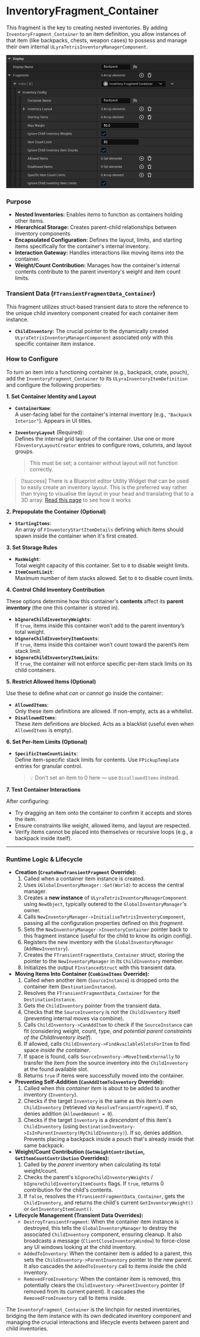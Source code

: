 # InventoryFragment_Container

This fragment is the key to creating nested inventories. By adding `InventoryFragment_Container` to an item definition, you allow instances of that item (like backpacks, chests, weapon cases) to possess and manage their own internal `ULyraTetrisInventoryManagerComponent`.

<img src=".gitbook/assets/image (12).png" alt="" width="563" title="">

### Purpose

* **Nested Inventories:** Enables items to function as containers holding other items.
* **Hierarchical Storage:** Creates parent-child relationships between inventory components.
* **Encapsulated Configuration:** Defines the layout, limits, and starting items specifically for the container's internal inventory.
* **Interaction Gateway:** Handles interactions like moving items _into_ the container.
* **Weight/Count Contribution:** Manages how the container's internal contents contribute to the parent inventory's weight and item count limits.

### Transient Data (`FTransientFragmentData_Container`)

This fragment utilizes struct-based transient data to store the reference to the unique child inventory component created for each container item instance.

* **`ChildInventory`:** The crucial pointer to the dynamically created `ULyraTetrisInventoryManagerComponent` associated _only_ with this specific container item instance.

### How to Configure

To turn an item into a functioning container (e.g., backpack, crate, pouch), add the `InventoryFragment_Container` to its `ULyraInventoryItemDefinition` and configure the following properties:

**1. Set Container Identity and Layout**

* **`ContainerName`**:\
  A user-facing label for the container's internal inventory (e.g., `"Backpack Interior"`). Appears in UI titles.
*   **`InventoryLayout`** (Required):\
    Defines the internal grid layout of the container. Use one or more `FInventoryLayoutCreator` entries to configure rows, columns, and layout groups.

    > This must be set; a container without layout will not function correctly.

> [!success]
> There is a Blueprint editor Utility Widget that can be used to easily create an inventory layout. This is the preferred way rather than trying to visualise the layout in your head and translating that to a 3D array. [Read this page](../tetris-inventory-manager-component/grid-layout.md#best-practice-using-the-layout-editor-utility-widget) to see how it works

**2. Prepopulate the Container (Optional)**

* **`StartingItems`**:\
  An array of `FInventoryStartItemDetails` defining which items should spawn inside the container when it's first created.

**3. Set Storage Rules**

* **`MaxWeight`**:\
  Total weight capacity of this container. Set to `0` to disable weight limits.
* **`ItemCountLimit`**:\
  Maximum number of item stacks allowed. Set to `0` to disable count limits.

**4. Control Child Inventory Contribution**

These options determine how this container's **contents** affect its **parent inventory** (the one this container is stored in).

* **`bIgnoreChildInventoryWeights`**:\
  If `true`, items inside this container won’t add to the parent inventory’s total weight.
* **`bIgnoreChildInventoryItemCounts`**:\
  If `true`, items inside this container won’t count toward the parent’s item stack limit.
* **`bIgnoreChildInventoryItemLimits`**:\
  If `true`, the container will not enforce specific per-item stack limits on its child containers.

**5. Restrict Allowed Items (Optional)**

Use these to define what _can_ or _cannot_ go inside the container:

* **`AllowedItems`**:\
  Only these item definitions are allowed. If non-empty, acts as a whitelist.
* **`DisallowedItems`**:\
  These item definitions are blocked. Acts as a blacklist (useful even when `AllowedItems` is empty).

**6. Set Per-Item Limits (Optional)**

*   **`SpecificItemCountLimits`**:\
    Define item-specific stack limits for contents. Use `FPickupTemplate` entries for granular control.

    > 💡 Don't set an item to 0 here — use `DisallowedItems` instead.

**7. Test Container Interactions**

After configuring:

* Try dragging an item onto the container to confirm it accepts and stores the item.
* Ensure constraints like weight, allowed items, and layout are respected.
* Verify items cannot be placed into themselves or recursive loops (e.g., a backpack inside itself).

***

### Runtime Logic & Lifecycle

* **Creation (`CreateNewTransientFragment` Override):**
  1. Called when a container item instance is created.
  2. Uses `UGlobalInventoryManager::Get(World)` to access the central manager.
  3. Creates a **new instance** of `ULyraTetrisInventoryManagerComponent` using `NewObject`, typically outered to the `GlobalInventoryManager`'s owner.
  4. Calls `NewInventoryManager->InitialiseTetrisInventoryComponent`, passing all the configuration properties defined on _this fragment_.
  5. Sets the `NewInventoryManager->InventoryContainer` pointer back to this fragment instance (useful for the child to know its origin config).
  6. Registers the new inventory with the `GlobalInventoryManager` (`AddNewInventory`).
  7. Creates the `FTransientFragmentData_Container` struct, storing the pointer to the `NewInventoryManager` in its `ChildInventory` member.
  8. Initializes the output `FInstancedStruct` with this transient data.
* **Moving Items Into Container (`CombineItems` Override):**
  1. Called when another item (`SourceInstance`) is dropped onto the container item (`DestinationInstance`).
  2. Resolves the `FTransientFragmentData_Container` for the `DestinationInstance`.
  3. Gets the `ChildInventory` pointer from the transient data.
  4. Checks that the `SourceInventory` is not the `ChildInventory` itself (preventing internal moves via combine).
  5. Calls `ChildInventory->CanAddItem` to check if the `SourceInstance` can fit (considering weight, count, type, _and potential parent constraints of the ChildInventory itself_).
  6. If allowed, calls `ChildInventory->FindAvailableSlotsForItem` to find space _inside the container_.
  7. If space is found, calls `SourceInventory->MoveItemExternally` to transfer the item _from_ the source inventory _into_ the `ChildInventory` at the found available slot.
  8. Returns `true` if items were successfully moved into the container.
* **Preventing Self-Addition (`CanAddItemToInventory` Override):**
  1. Called when _this container item_ is about to be added to another inventory (`Inventory`).
  2. Checks if the target `Inventory` is the same as this item's _own_ `ChildInventory` (retrieved via `ResolveTransientFragment`). If so, denies addition (`AllowedAmount = 0`).
  3. Checks if the target `Inventory` is a _descendant_ of this item's `ChildInventory` (using `DestinationInventory->IsInParentInventory(MyChildInventory)`). If so, denies addition. Prevents placing a backpack inside a pouch that's already inside that same backpack.
* **Weight/Count Contribution (`GetWeightContribution`, `GetItemCountContribution` Overrides):**
  1. Called by the _parent_ inventory when calculating its total weight/count.
  2. Checks the parent's `bIgnoreChildInventoryWeights` / `bIgnoreChildInventoryItemCounts` flags. If `true`, returns 0 contribution for the child's contents.
  3. If `false`, resolves the `FTransientFragmentData_Container`, gets the `ChildInventory`, and returns the child's current `GetInventoryWeight()` or `GetInventoryItemCount()`.
* **Lifecycle Management (Transient Data Overrides):**
  * `DestroyTransientFragment`: When the container item instance is destroyed, this tells the `GlobalInventoryManager` to destroy the associated `ChildInventory` component, ensuring cleanup. It also broadcasts a message (`ClientCloseInventoryWindow`) to force-close any UI windows looking at the child inventory.
  * `AddedToInventory`: When the container item is added to a parent, this sets the `ChildInventory->ParentInventory` pointer to the new parent. It also cascades the `AddedToInventory` call to items _inside_ the child inventory.
  * `RemovedFromInventory`: When the container item is removed, this potentially clears the `ChildInventory->ParentInventory` pointer (if removed from its current parent). It cascades the `RemovedFromInventory` call to items inside.

The `InventoryFragment_Container` is the linchpin for nested inventories, bridging the item instance with its own dedicated inventory component and managing the crucial interactions and lifecycle events between parent and child inventories.
